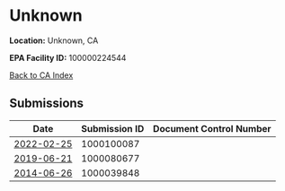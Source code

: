 # Unknown

**Location:** Unknown, CA

**EPA Facility ID:** 100000224544

[Back to CA Index](../../index.md)

## Submissions

| Date | Submission ID | Document Control Number |
|------|--------------|-------------------------|
| [2022-02-25](submissions/1000100087.md) | 1000100087 |  |
| [2019-06-21](submissions/1000080677.md) | 1000080677 |  |
| [2014-06-26](submissions/1000039848.md) | 1000039848 |  |
